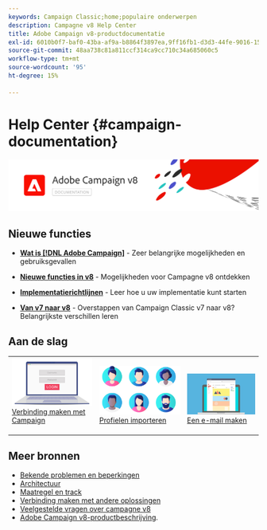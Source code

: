 ```yaml
---
keywords: Campaign Classic;home;populaire onderwerpen
description: Campagne v8 Help Center
title: Adobe Campaign v8-productdocumentatie
exl-id: 6010b0f7-baf0-43ba-af9a-b8864f3897ea,9ff16fb1-d3d3-44fe-9016-15abffdbc74e
source-git-commit: 48aa738c81a811ccf314ca9cc710c34a685060c5
workflow-type: tm+mt
source-wordcount: '95'
ht-degree: 15%

---
```


# Help Center {#campaign-documentation}

![](assets/banner-documentationv8.png)

## Nieuwe functies

* **[Wat is [!DNL Adobe Campaign]](start/get-started.md)**  - Zeer belangrijke mogelijkheden en gebruiksgevallen

* **[Nieuwe functies in v8](start/whats-new.md)**  - Mogelijkheden voor Campagne v8 ontdekken

* **[Implementatierichtlijnen](start/implement.md)**   - Leer hoe u uw implementatie kunt starten

* **[Van v7 naar v8](start/capability-matrix.md)**  - Overstappen van Campaign Classic v7 naar v8? Belangrijkste verschillen leren

## Aan de slag

<table>
<tr>
  <td valign="bottom">
    <a href="start/connect.md">
      <img alt="Verbinden" src="start/assets/do-not-localize/login.jpeg"/>
    </a>
    <div>
    <a href="start/connect.md">Verbinding maken met Campaign</a>
    </div>
    <br>
  </td>

<td valign="bottom">
      <a href="start/import.md">
       <img alt="Importeren" src="start/assets/do-not-localize/profiles.jpeg" />
       </a>
    <div><a href="start/import.md">Profielen importeren</a>
    </div>
    <br>
  </td>
  <td valign="bottom">
    <a href="start/create-message.md">
      <img alt="Email" src="start/assets/do-not-localize/email-design.jpeg" />
    </a>
    <div>
    <a href="start/create-message.md">Een e-mail maken</a>
    </div>
    <br>
  </td>
</tr>
</table>

## Meer bronnen

* [Bekende problemen en beperkingen](start/known-limitations.md)
* [Architectuur](dev/architecture.md)
* [Maatregel en track](start/reporting.md)
* [Verbinding maken met andere oplossingen](connect/integration.md)
* [Veelgestelde vragen over campagne v8](start/campaign-faq.md)
* [Adobe Campaign v8-productbeschrijving](https://helpx.adobe.com/legal/product-descriptions/adobe-campaign-managed-cloud-services.html).
